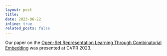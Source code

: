 ```yaml
---
layout: post
title: 
date: 2023-06-22
inline: true
related_posts: false
---
```


Our paper on the [Open-Set Representation Learning Through Combinatorial Embedding](https://arxiv.org/abs/2106.15278) was presented at CVPR 2023.